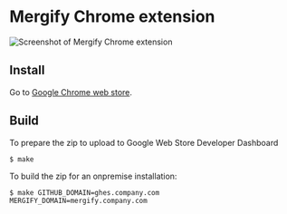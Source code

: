 # Mergify Chrome extension


![Screenshot of Mergify Chrome extension](/marketplace-materials/screenshot.png)

## Install

Go to [Google Chrome web store](https://chromewebstore.google.com/detail/mergify/idhdcccjlcijifdphaicgnmhifpmilge).

## Build

To prepare the zip to upload to Google Web Store Developer Dashboard
```
$ make
```


To build the zip for an onpremise installation:
```
$ make GITHUB_DOMAIN=ghes.company.com MERGIFY_DOMAIN=mergify.company.com
```
